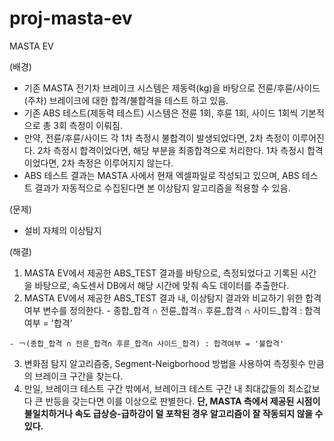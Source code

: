 # proj-masta-ev
MASTA EV

(배경)
  - 기존 MASTA 전기차 브레이크 시스템은 제동력(kg)을 바탕으로 전륜/후륜/사이드(주차) 브레이크에 대한 합격/불합격을 테스트 하고 있음.  
  - 기존 ABS 테스트(제동력 테스트) 시스템은 전륜 1회, 후륜 1회, 사이드 1회씩 기본적으로 총 3회 측정이 이뤄짐.
  - 만약, 전륜/후륜/사이드 각 1차 측정시 불합격이 발생되었다면, 2차 측정이 이루어진다. 2차 측정시 합격이었다면, 해당 부분을 최종합격으로 처리한다. 1차 측정시 합격이었다면, 2차 측정은 이루어지지 않는다.
  - ABS 테스트 결과는 MASTA 사에서 현재 엑셀파일로 작성되고 있으며, ABS 테스트 결과가 자동적으로 수집된다면 본 이상탐지 알고리즘을 적용할 수 있음.
 
 (문제)
  - 설비 자체의 이상탐지
 
 (해결)
  1. MASTA EV에서 제공한 ABS_TEST 결과를 바탕으로, 측정되었다고 기록된 시간을 바탕으로, 속도센서 DB에서 해당 시간에 맞춰 속도 데이터를 추출한다.
  2. MASTA EV에서 제공한 ABS_TEST 결과 내, 이상탐지 결과와 비교하기 위한 합격여부 변수를 정의한다.
    - 종합_합격 ∩ 전륜_합격∩ 후륜_합격 ∩ 사이드_합격 : 합격여부 = '합격'  
    
    - ￢(종합_합격 ∩ 전륜_합격∩ 후륜_합격∩ 사이드_합격) : 합격여부 = '불합격'  
    
  3. 변화점 탐지 알고리즘중, Segment-Neigborhood 방법을 사용하여 측정횟수 만큼의 브레이크 구간을 찾는다. 
  4. 만일, 브레이크 테스트 구간 밖에서, 브레이크 테스트 구간 내 최대값들의 최소값보다 큰 반등을 갖는다면 이를 이상으로 판별한다.
  **단, MASTA 측에서 제공된 시점이 불일치하거나 속도 급상승-급하강이 덜 포착된 경우 알고리즘이 잘 작동되지 않을 수 있다.**

